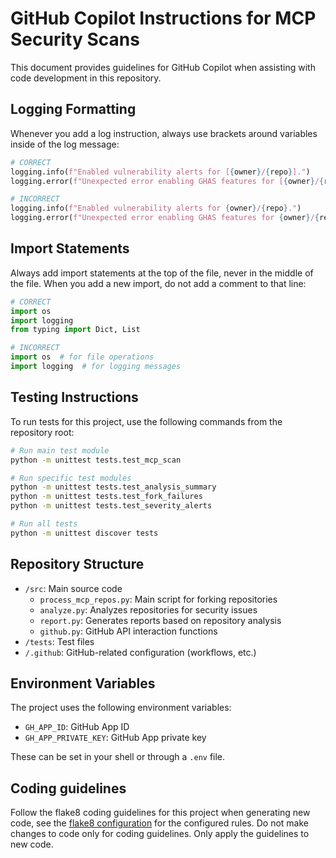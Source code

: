 # GitHub Copilot Instructions for MCP Security Scans

This document provides guidelines for GitHub Copilot when assisting with code development in this repository.

## Logging Formatting

Whenever you add a log instruction, always use brackets around variables inside of the log message:

```python
# CORRECT
logging.info(f"Enabled vulnerability alerts for [{owner}/{repo}].")
logging.error(f"Unexpected error enabling GHAS features for [{owner}/{repo}]: [{e}]")

# INCORRECT
logging.info(f"Enabled vulnerability alerts for {owner}/{repo}.")
logging.error(f"Unexpected error enabling GHAS features for {owner}/{repo}: {e}")
```

## Import Statements

Always add import statements at the top of the file, never in the middle of the file.
When you add a new import, do not add a comment to that line:

```python
# CORRECT
import os
import logging
from typing import Dict, List

# INCORRECT
import os  # for file operations
import logging  # for logging messages
```

## Testing Instructions

To run tests for this project, use the following commands from the repository root:

```bash
# Run main test module
python -m unittest tests.test_mcp_scan

# Run specific test modules
python -m unittest tests.test_analysis_summary
python -m unittest tests.test_fork_failures
python -m unittest tests.test_severity_alerts

# Run all tests
python -m unittest discover tests
```

## Repository Structure

- `/src`: Main source code
  - `process_mcp_repos.py`: Main script for forking repositories
  - `analyze.py`: Analyzes repositories for security issues
  - `report.py`: Generates reports based on repository analysis
  - `github.py`: GitHub API interaction functions
- `/tests`: Test files
- `/.github`: GitHub-related configuration (workflows, etc.)

## Environment Variables

The project uses the following environment variables:

- `GH_APP_ID`: GitHub App ID
- `GH_APP_PRIVATE_KEY`: GitHub App private key

These can be set in your shell or through a `.env` file.

## Coding guidelines
Follow the flake8 coding guidelines for this project when generating new code, see the [flake8 configuration](../.flake8) for the configured rules.
Do not make changes to code only for coding guidelines. Only apply the guidelines to new code.

